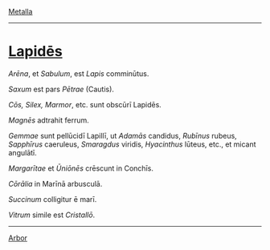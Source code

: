 [Metalla](../011-metalla/011-metalla.md)

---

# [Lapidēs](https://www.archive.org/stream/cu31924032499455#page/n55/mode/1up)

*Arēna*, et *Sabulum*, est *Lapis* comminūtus.

*Saxum* est pars *Pētrae* (Cautis).

*Cōs, Silex, Marmor*, etc. sunt obscūrī Lapidēs.

*Magnēs* adtrahit ferrum.

*Gemmae* sunt pellūcidī Lapillī, ut *Adamās* candidus, *Rubīnus* rubeus, *Sapphīrus* caeruleus, *Smaragdus* viridis, *Hyacinthus* lūteus, etc., et micant angulātī.

*Margarītae* et *Ūniōnēs* crēscunt in Conchīs.

*Cōrālia* in Marīnā arbusculā.

*Succinum* colligitur ē marī.

*Vitrum* simile est *Cristallō*.

---

[Arbor](../013-arbor/013-arbor.md)
